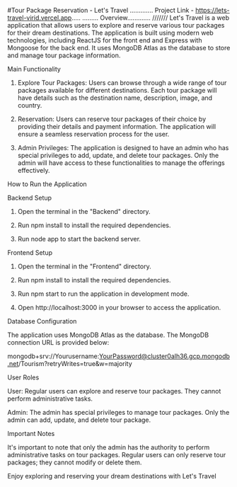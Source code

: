#Tour Package Reservation - Let's Travel
.............
Project Link - https://lets-travel-virid.vercel.app.....
.........
Overview.............
///////
Let's Travel is a web application that allows users to explore and reserve various tour packages for their dream destinations. The application is built using modern web technologies, including ReactJS for the front end and Express with Mongoose for the back end. It uses MongoDB Atlas as the database to store and manage tour package information.

Main Functionality

1. Explore Tour Packages: Users can browse through a wide range of tour packages available for different destinations. Each tour package will have details such as the destination name, description, image, and country.

2. Reservation: Users can reserve tour packages of their choice by providing their details and payment information. The application will ensure a seamless reservation process for the user.

3. Admin Privileges: The application is designed to have an admin who has special privileges to add, update, and delete tour packages. Only the admin will have access to these functionalities to manage the offerings effectively.

How to Run the Application

Backend Setup

1. Open the terminal in the "Backend" directory.

2. Run npm install to install the required dependencies.

3. Run node app to start the backend server.

Frontend Setup

1. Open the terminal in the "Frontend" directory.

2. Run npm install to install the required dependencies.

3. Run npm start to run the application in development mode.

4. Open http://localhost:3000 in your browser to access the application.

Database Configuration

The application uses MongoDB Atlas as the database. The MongoDB connection URL is provided below:

mongodb+srv://Yourusername:YourPassword@cluster0alh36.gcp.mongodb.net/Tourism?retryWrites=true&w=majority

User Roles

User: Regular users can explore and reserve tour packages. They cannot perform administrative tasks.

Admin: The admin has special privileges to manage tour packages. Only the admin can add, update, and delete tour package.

Important Notes

It's important to note that only the admin has the authority to perform administrative tasks on tour packages. Regular users can only reserve tour packages; they cannot modify or delete them.

Enjoy exploring and reserving your dream destinations with Let's Travel

